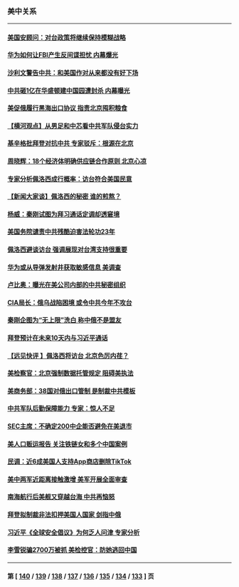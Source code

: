 ### 美中关系
---
#### [美国安顾问：对台政策将继续保持模糊战略](../../pages/nf1412576/n13787883.md) 
#### [华为如何让FBI产生反间谍担忧 内幕爆光](../../pages/nf1412576/n13787864.md) 
#### [沙利文警告中共：和美国作对从来都没有好下场](../../pages/nf1412576/n13787840.md) 
#### [中共砸1亿在华盛顿建中国园遭封杀 内幕曝光](../../pages/nf1412576/n13787792.md) 
#### [美促俄履行黑海出口协议 指责北京囤积粮食](../../pages/nf1412576/n13787501.md) 
#### [【横河观点】从男足和中芯看中共军队侵台实力](../../pages/nf1412576/n13787463.md) 
#### [基辛格批拜登对抗中共 专家驳斥：根源在北京](../../pages/nf1412576/n13787082.md) 
#### [周晓辉：18个经济体明确供应链合作原则  北京心凉](../../pages/nf1412576/n13787301.md) 
#### [专家分析佩洛西成行概率：访台符合美国民意](../../pages/nf1412576/n13787023.md) 
#### [【新闻大家谈】佩洛西的秘密 谁的煎熬？](../../pages/nf1412576/n13787167.md) 
#### [杨威：秦刚试图为拜习通话定调却透窘境](../../pages/nf1412576/n13786647.md) 
#### [美国务院谴责中共残酷迫害法轮功23年](../../pages/nf1412576/n13786585.md) 
#### [佩洛西避谈访台 强调展现对台湾支持很重要](../../pages/nf1412576/n13786329.md) 
#### [华为或从导弹发射井获取敏感信息 美调查](../../pages/nf1412576/n13786198.md) 
#### [卢比奥：曝光在美公司内部的中共秘密组织](../../pages/nf1412576/n13786308.md) 
#### [CIA局长：俄乌战陷困境 或令中共今年不攻台](../../pages/nf1412576/n13786225.md) 
#### [秦刚企图为“无上限”洗白 称中俄不是盟友](../../pages/nf1412576/n13785999.md) 
#### [拜登预计在未来10天内与习近平通话](../../pages/nf1412576/n13785770.md) 
#### [【远见快评 】佩洛西将访台 北京色厉内荏？](../../pages/nf1412576/n13785617.md) 
#### [美检察官：北京强制数据托管规定 阻碍美执法](../../pages/nf1412576/n13785532.md) 
#### [美商务部：38国对俄出口管制 是制裁中共模板](../../pages/nf1412576/n13785546.md) 
#### [中共军队后勤保障能力 专家：惊人不足](../../pages/nf1412576/n13785315.md) 
#### [SEC主席：不确定200中企能否避免在美退市](../../pages/nf1412576/n13785490.md) 
#### [美人口贩运报告 关注铁链女和多个中国案例](../../pages/nf1412576/n13785235.md) 
#### [民调：近6成美国人支持App商店删除TikTok](../../pages/nf1412576/n13785206.md) 
#### [美中两军近距离接触激增 美军开展全面审查](../../pages/nf1412576/n13785161.md) 
#### [南海航行后美舰又穿越台海 中共再恼怒](../../pages/nf1412576/n13784908.md) 
#### [拜登拟制裁非法扣押美国人国家 剑指中俄](../../pages/nf1412576/n13784765.md) 
#### [习近平《全球安全倡议》为何乏人问津 专家分析](../../pages/nf1412576/n13784733.md) 
#### [李雪锐骗2700万被抓 美检控官：防她逃回中国](../../pages/nf1412576/n13784189.md) 

---
#### 第 [ [140](./140.md) / [139](./139.md) / [138](./138.md) / [137](./137.md) / [136](./136.md) / [135](./135.md) / [134](./134.md) / [133](./133.md) ] 页
